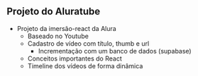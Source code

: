 ## Projeto do Aluratube
- Projeto da imersão-react da Alura
    - Baseado no Youtube
    - Cadastro de vídeo com título, thumb e url
        - Incrementação com um banco de dados (supabase)
    - Conceitos importantes do React
    - Timeline dos vídeos de forma dinâmica
   
